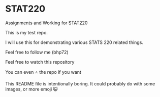 # STAT220
Assignments and Working for STAT220


This is my test repo.

I will use this for demonstrating various STATS 220 related things.

Feel free to follow me (bhp72)

Feel free to watch this repository

You can even ⭐ the repo if you want

This README file is intentionally boring. It could probably do with some images, or more emoji 😺

